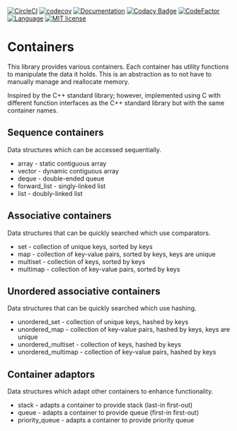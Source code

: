 [![CircleCI](https://circleci.com/gh/bkthomps/Containers/tree/master.svg?style=shield)](https://circleci.com/gh/bkthomps/Containers/tree/master)
[![codecov](https://codecov.io/gh/bkthomps/Containers/branch/master/graph/badge.svg)](https://codecov.io/gh/bkthomps/Containers)
[![Documentation](https://codedocs.xyz/bkthomps/Containers.svg)](https://codedocs.xyz/bkthomps/Containers/)
[![Codacy Badge](https://api.codacy.com/project/badge/Grade/be77f904a65b4bd0b991df85e6cb37f0)](https://www.codacy.com/app/bkthomps/Containers?utm_source=github.com&amp;utm_medium=referral&amp;utm_content=bkthomps/Containers&amp;utm_campaign=Badge_Grade)
[![CodeFactor](https://www.codefactor.io/repository/github/bkthomps/containers/badge)](https://www.codefactor.io/repository/github/bkthomps/containers)
[![Language](https://img.shields.io/badge/language-C89+-orange.svg)](https://en.wikipedia.org/wiki/C_(programming_language))
[![MIT license](https://img.shields.io/badge/license-MIT-blue.svg)](https://lbesson.mit-license.org/)

# Containers
This library provides various containers. Each container has utility functions to manipulate the data it holds. This is an abstraction as to not have to manually manage and reallocate memory. 

Inspired by the C++ standard library; however, implemented using C with different function interfaces as the C++ standard library but with the same container names.

## Sequence containers
Data structures which can be accessed sequentially.
*   array - static contiguous array
*   vector - dynamic contiguous array
*   deque - double-ended queue
*   forward_list - singly-linked list
*   list - doubly-linked list

## Associative containers
Data structures that can be quickly searched which use comparators.
*   set - collection of unique keys, sorted by keys
*   map - collection of key-value pairs, sorted by keys, keys are unique
*   multiset - collection of keys, sorted by keys
*   multimap - collection of key-value pairs, sorted by keys

## Unordered associative containers
Data structures that can be quickly searched which use hashing.
*   unordered_set - collection of unique keys, hashed by keys
*   unordered_map - collection of key-value pairs, hashed by keys, keys are unique
*   unordered_multiset - collection of keys, hashed by keys
*   unordered_multimap - collection of key-value pairs, hashed by keys

## Container adaptors
Data structures which adapt other containers to enhance functionality.
*   stack - adapts a container to provide stack (last-in first-out)
*   queue - adapts a container to provide queue (first-in first-out)
*   priority_queue - adapts a container to provide priority queue


